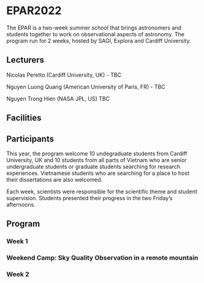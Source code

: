# EPAR2022

The EPAR is a two-week summer school that brings astronomers and students together to work on observational aspects of astronomy. The program run for 2 weeks, hosted by SAGI, Explora and Cardiff University. 


## Lecturers
Nicolas Peretto (Cardiff University, UK) - TBC

Nguyen Luong Quang (American University of Paris, FR) - TBC

Nguyen Trong Hien (NASA JPL, US) TBC


## Facilities


## Participants
This year, the program welcome 10 undegraduate students from Cardiff University, UK and 10 students from all parts of Vietnam who are senior undergraduate students or graduate students searching for research experiences. Vietnamese students who are searching for a place to host
their dissertations are also welcomed. 

Each week, scientists were responsible for the scientific theme and student supervision. Students presented their progress in the two Friday’s afternoons. 

## Program
### Week 1



### Weekend Camp: Sky Quality Observation in a remote mountain

### Week 2



